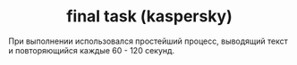 <h1 align="center">final task (kaspersky)</h1>
<p>
При выполнении использовался простейший процесс, выводящий текст и повторяющийся каждые 60 - 120 секунд.
</p>
